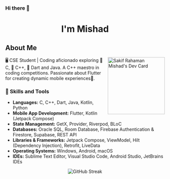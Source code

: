 ### Hi there 👋
<h1 align="center">I'm Mishad</h1>

## About Me
<a href="https://app.daily.dev/mishad">
  <img align="right" src="https://api.daily.dev/devcards/v2/BiRNXKnZuiWakM9C3B8TJ.png?type=default&r=8us" width="180" alt="Sakif Rahaman Mishad's Dev Card "/>
</a>

🖥️ CSE Student | Coding aficionado exploring 🤖 C, 🤖 C++, 🎯 Dart and Java. A C++ maestro in coding competitions. Passionate about Flutter for creating dynamic mobile experiences📱.

### 🚀 Skills and Tools

- **Languages:** C, C++, Dart, Java, Kotlin, Python
- **Mobile App Development:** Flutter, Kotlin (Jetpack Compose)
- **State Management:** GetX, Provider, Riverpod, BLoC
- **Databases:** Oracle SQL, Room Database, Firebase Authentication & Firestore, Supabase, REST API
- **Libraries & Frameworks:** Jetpack Compose, ViewModel, Hilt (Dependency Injection), Retrofit, LiveData
- **Operating Systems:** Windows, Android, macOS
- **IDEs:** Sublime Text Editor, Visual Studio Code, Android Studio, JetBrains IDEs


<p align="center"> <img src="https://github-readme-streak-stats.herokuapp.com/?user=mishad01&theme=dark&hide_border=false" alt="GitHub Streak" /></p>
